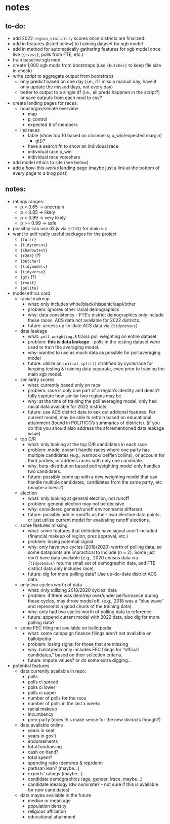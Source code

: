 notes
================

## to-do:

-   add 2022 `region_similarity` scores once districts are finalized.
-   add in features (listed below) to training dataset for xgb model
-   add in method for automatically gathering features for xgb model
    once live (`{rvest}`, polls from FTE, etc.)
-   train baseline xgb mod
-   create 1,000 xgb mods from bootstraps (use `{butcher}` to keep file
    size in check)
-   write script to aggregate output from bootstraps
    -   only predict based on one day (i.e., if I miss a manual day,
        have it only update the missed days, not every day)
    -   better to output to a single df (i.e., all preds happnen in the
        script?) or save outputs from each mod to csv?
-   create landing pages for races:
    -   house/gov/senate overview
        -   map
        -   p\_control
        -   expected \# of members
    -   ind races
        -   table (show top 10 based on closeness; p\_win/expected
            margin)
            -   gt()?
        -   have a search fn to show an individual race
        -   individual race p\_win
        -   individual race voteshare
-   add model ethics to site (see below)
-   add a *how-this-works* landing page (maybe just a link at the bottom
    of every page to a blog post)

## notes:

-   ratings ranges:
    -   p &lt; 0.65 -&gt; uncertain
    -   p &lt; 0.85 -&gt; likely
    -   p &lt; 0.99 -&gt; very likely
    -   p &gt;= 0.99 -&gt; safe
-   possibly can use d3.js via `{r2d3}` for main viz
-   want to add really useful packages for the project
    -   `{furrr}`
    -   `{tidycensus}`
    -   `{shadowtext}`
    -   `{r2d3}` (?)
    -   `{butcher}`
    -   `{tidymodels}`
    -   `{tidyverse}`
    -   `{gt}` (?)
    -   `{rvest}`
    -   `{polite}`
-   model ethics card
    -   racial makeup
        -   what: only includes white/black/hispanic/aapi/other
        -   problem: ignores other racial demographics
        -   why: data consistency - FTE’s district demographics only
            include these races. ACS data not available for 2022
            districts.
        -   future: access up-to-date ACS data via `{tidycensus}`
    -   data leakage
        -   what: `poll_weighting.R` trains poll weighting on entire
            dataset
        -   problem: **this is data leakage** - polls in the testing
            dataset were used to train the averaging model.
        -   why: wanted to use as much data as possible for poll
            averaging model
        -   future: utilize an `initial_split()` stratified by
            cycle/race for keeping testing & training data separate,
            even prior to training the main xgb model.
    -   similarity scores
        -   what: currently based only on race
        -   problem: race is only one part of a region’s identity and
            doesn’t fully capture how similar two regions may be.
        -   why: at the time of training the poll averaging model, only
            had racial data available for 2022 districts.
        -   future: use ACS district data to eek out addional features.
            For current model, may be able to retrain based on
            educational attainment (found in POLITICO’s summaries of
            districts). (if you do this you should also address the
            aforementioned data leakage issue)
    -   top D/R
        -   what: only looking at the top D/R candidates in each race
        -   problem: model doesn’t handle races where one party has
            multiple candidates (e.g., warnock/loeffler/collins), or
            account for third parties, or address races with only one
            candidate.
        -   why: beta-distribution based poll weighting model only
            handles two candidates.
        -   future: possibly come up with a new weighting model that can
            handle multiple candidates, candidates from the same party,
            etc (maybe a loess?)
    -   election
        -   what: only looking at general election, not runoff
        -   problem: general election may not be decisive
        -   why: considered general/runoff environments different
        -   future: possibly add in runoffs as their own election data
            points, or just utilize current model for evaluating runoff
            elections.
    -   some features missing
        -   what: some features that definitely have signal aren’t
            included (financial makeup of region, prez approval, etc.)
        -   problem: losing potential signal
        -   why: only have two cycles (2018/2020) worth of polling data,
            so some datapoints are impractical to include (n = 2). Some
            just don’t have data available (e.g., 2020 census data via
            `{tidycensus}` returns small set of demographic data, and
            FTE district data only includes race).
        -   future: dig for more polling data? Use up-do-date district
            ACS data.
    -   only two cycles worth of data
        -   what: only utilizing 2018/2020 cycles’ data
        -   problem: if there was dem/rep over/under performance during
            these cycles, may throw model off. (e.g., 2018 was a “blue
            wave” and represents a good chunk of the training data)
        -   why: only had two cycles worth of polling data to reference.
        -   future: append current model with 2022 data, also dig for
            more polling data?
    -   some FEC filing not available on ballotpedia
        -   what: some campaign finance filings aren’t not available on
            ballotpedia
        -   problem: losing signal for those that are missing
        -   why: ballotpedia only includes FEC filings for “official
            candidates,” based on their selection criteria.
        -   future: impute values? or do some extra digging…
-   potential features
    -   data currently available in repo:
        -   polls
        -   polls ci spread
        -   polls ci lower
        -   polls ci upper
        -   number of polls for the race
        -   number of polls in the last x weeks
        -   racial makeup
        -   incumbency
        -   prev-party (does this make sense for the new districts
            though?)
    -   data available online
        -   years in seat
        -   years in gov’t
        -   endorsements
        -   total fundraising
        -   cash on hand?
        -   total spent?
        -   spending ratio (dem/rep & rep/dem)
        -   partisan lean? (maybe…)
        -   experts’ ratings (maybe…)
        -   candidate demographics (age, gender, !race, maybe…)
        -   candidate idealogy (dw nominate? - not sure if this is
            available for new candidates)
    -   data maybe available in the future
        -   median or mean age
        -   population density
        -   religious affiliation
        -   educational attainment
